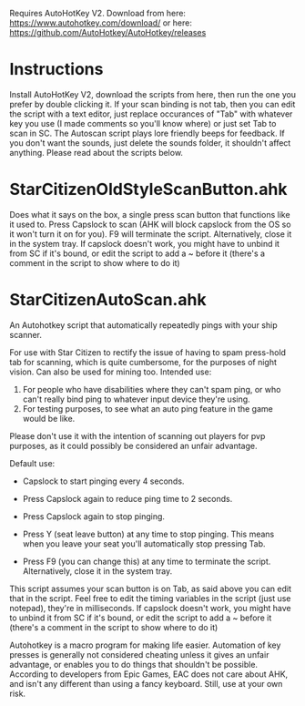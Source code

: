 Requires AutoHotKey V2. Download from here: https://www.autohotkey.com/download/ or here: https://github.com/AutoHotkey/AutoHotkey/releases

# Instructions
Install AutoHotKey V2, download the scripts from here, then run the one you prefer by double clicking it. If your scan binding is not tab, then you can edit the script with a text editor, just replace occurances of "Tab" with whatever key you use (I made comments so you'll know where) or just set Tab to scan in SC. The Autoscan script plays lore friendly beeps for feedback. If you don't want the sounds, just delete the sounds folder, it shouldn't affect anything. Please read about the scripts below. 

# StarCitizenOldStyleScanButton.ahk
Does what it says on the box, a single press scan button that functions like it used to. Press Capslock to scan (AHK will block capslock from the OS so it won't turn it on for you). F9 will terminate the script. Alternatively, close it in the system tray. If capslock doesn't work, you might have to unbind it from SC if it's bound, or edit the script to add a ~ before it (there's a comment in the script to show where to do it)

# StarCitizenAutoScan.ahk
An Autohotkey script that automatically repeatedly pings with your ship scanner. 

For use with Star Citizen to rectify the issue of having to spam press-hold tab for scanning, which is quite cumbersome, for the purposes of night vision. Can also be used for mining too.
Intended use: 
1. For people who have disabilities where they can't spam ping, or who can't really bind ping to whatever input device they're using.
2. For testing purposes, to see what an auto ping feature in the game would be like.

Please don't use it with the intention of scanning out players for pvp purposes, as it could possibly be considered an unfair advantage.

Default use:

- Capslock to start pinging every 4 seconds.

- Press Capslock again to reduce ping time to 2 seconds.

- Press Capslock again to stop pinging.

- Press Y (seat leave button) at any time to stop pinging. This means when you leave your seat you'll automatically stop pressing Tab.

- Press F9 (you can change this) at any time to terminate the script. Alternatively, close it in the system tray.

This script assumes your scan button is on Tab, as said above you can edit that in the script. Feel free to edit the timing variables in the script (just use notepad), they're in milliseconds. If capslock doesn't work, you might have to unbind it from SC if it's bound, or edit the script to add a ~ before it (there's a comment in the script to show where to do it)

Autohotkey is a macro program for making life easier. Automation of key presses is generally not considered cheating unless it gives an unfair advantage, or enables you to do things that shouldn't be possible. According to developers from Epic Games, EAC does not care about AHK, and isn't any different than using a fancy keyboard. Still, use at your own risk.